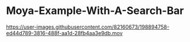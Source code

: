 # Moya-Example-With-A-Search-Bar

https://user-images.githubusercontent.com/82160673/198894758-ed44d789-3816-488f-aa1d-28fb4aa3e9db.mov

